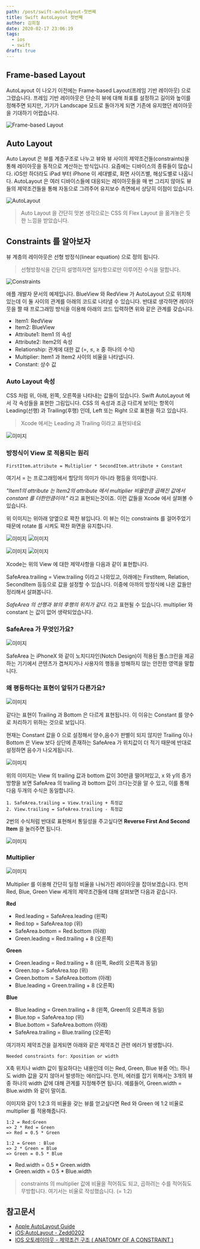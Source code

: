 ```yaml
---
path: /post/swift-autolayout-첫번째
title: Swift AutoLayout 첫번째
author: 김희철
date: 2020-02-17 23:06:19
tags:
  - ios
  - swift
draft: true
---
```


## Frame-based Layout

AutoLayout 이 나오기 이전에는 Frame-based Layout(프레임 기반 레이아웃) 으로 그렸습니다. 프레임 기반 레이아웃은 단순히 뷰에 대해 좌표를 설정하고 길이와 높이를 정해주면 되지만, 기기가 Landscape 모드로 돌아가게 되면 기존에 유지했던 레이아웃을 기대하기 어렵습니다.

![Frame-based Layout](./images/swfit-autolayout1.png)

## Auto Layout

Auto Layout 은 뷰를 계층구조로 나누고 뷰와 뷰 사이의 제약조건들(constraints)을 통해 레이아웃을 동적으로 계산하는 방식입니다. 요즘에는 디바이스의 종류들이 많습니다. iOS만 하더라도 iPad 부터 iPhone 이 세대별로, 화면 사이즈별, 해상도별로 나옵니다. AutoLayout 은 여러 디바이스들에 대응되는 레이아웃들을 매 번 그리지 않아도 뷰들의 제약조건들을 통해 자동으로 그려주어 유지보수 측면에서 상당히 이점이 있습니다.

![AutoLayout](./images/swfit-autolayout2.png)

> Auto Layout 을 간단히 맛본 생각으로는 CSS 의 Flex Layout 을 옮겨놓은 듯한 느낌을 받았습니다.

## Constraints 를 알아보자

뷰 계층의 레이아웃은 선형 방정식(linear equation) 으로 정의 됩니다.

> 선형방정식을 간단히 설명하자면 일차항으로만 이루어진 수식을 말합니다.

![Constraints](https://developer.apple.com/library/archive/documentation/UserExperience/Conceptual/AutolayoutPG/Art/view_formula_2x.png)

애플 개발자 문서의 예제입니다. BlueView 와 RedView 가 AutoLayout 으로 위치해 있는데 이 둘 사이의 관계를 아래의 코드로 나타낼 수 있습니다. 반대로 생각하면 레이아웃을 짤 때 프로그래밍 방식을 이용해 아래의 코드 입력하면 위와 같은 관계를 갖습니다.

- Item1: RedView
- Item2: BlueView
- Attribute1: Item1 의 속성
- Attribute2: Item2의 속성
- Relationship: 관계에 대한 값 (=, ≤, ≥ 중 하나의 수식)
- Multiplier: Item1 과 Item2 사이의 비율을 나타냅니다.
- Constant: 상수 값

### Auto Layout 속성

CSS 처럼 위, 아래, 왼쪽, 오른쪽을 나타내는 값들이 있습니다. Swift AutoLayout 에서 각 속성들을 표현한 그림입니다. CSS 의 속성과 조금 다르게 보이는 항목이 Leading(선행) 과 Trailing(후행) 인데, Left 또는 Right 으로 표현을 하고 있습니다.

> Xcode 에서는 Leading 과 Trailing 이라고 표현되네요

![이미지](https://developer.apple.com/library/archive/documentation/UserExperience/Conceptual/AutolayoutPG/Art/attributes_2x.png)

### 방정식이 View 로 적용되는 원리

```plainText
FirstItem.attribute = Multiplier * SecondItem.attribute + Constant
```

여기서 = 는 프로그래밍에서 할당의 의미가 아니라 평등을 의미합니다.

_"Item1의 attribute 는 Item2의 attribute 에서 multiplier 비율만큼 곱해진 값에서 constant 를 더한만큼이야."_ 라고 표현되는것이죠.
이런 값들을 Xcode 에서 살펴볼 수 있습니다.

위 이미지는 위아래 양옆으로 꽉찬 뷰입니다. 이 뷰는 이는 constraints 를 걸어주었기 때문에 rotate 를 시켜도 꽉찬 화면을 유지합니다.

![이미지](./images/swift-autolayout4.png)
![이미지](./images/swift-autolayout5.png)

![이미지](./images/swift-autolayout6.png)
![이미지](./images/swift-autolayout7.png)

Xcode는 위의 View 에 대한 제약사항을 다음과 같이 표현합니다.

SafeArea.trailing = View.trailing 이라고 나와있고, 아래에는 FirstItem, Relation, SecondItem 등등으로 값을 설정할 수 있습니다. 이중에 아까의 방정식에 나온 값들만 정리해서 살펴봅니다.

_SafeArea 의 선행과 뷰의 후행의 위치가 같다._ 라고 표현될 수 있습니다. multiplier 와 constant 는 값이 없어 생략되었습니다.

### SafeArea 가 무엇인가요?

![이미지](https://docs-assets.developer.apple.com/published/dbcc36bfb3/e5aca39a-f9a2-4ab8-9f45-08fd95fb845c.png)

SafeArea 는 iPhoneX 와 같이 노치디자인(Notch Design)이 적용된 풀스크린을 제공하는 기기에서 콘텐츠가 겹쳐지거나 사용자의 행동을 방해하지 않는 안전한 영역을 말합니다.

### 왜 평등하다는 표현이 앞뒤가 다른가요?

![이미지](./images/swift-autolayout6.png)

같다는 표현이 Trailing 과 Bottom 은 다르게 표현됩니다. 이 이유는 Constant 를 양수로 처리하기 위하는 것으로 보입니다.

현재는 Constant 값을 0 으로 설정해서 양수,음수가 판별이 되지 않지만 Trailing 이나 Bottom 은 View 보다 상단에 존재하는 SafeArea 가 위치값이 더 적기 때문에 반대로 설정하면 음수가 나오게됩니다.

![이미지](./images/swift-autolayout8.png)

위의 이미지는 View 의 trailing 값과 bottom 값이 30만큼 떨어져있고, x 와 y의 증가방향을 보면 SafeArea 의 trailing 과 bottom 값이 크다는것을 알 수 있고, 이를 통해 다음 두개의 수식은 동일합니다.

```
1. SafeArea.trailing = View.trailing + 특정값
2. View.trailing = SafeArea.trailing - 특정값
```

2번의 수식처럼 반대로 표현해서 통일성을 주고싶다면 **Reverse First And Second Item** 을 눌러주면 됩니다.

![이미지](./images/swift-autolayout9.png)

### Multiplier

![이미지](./images/swift-autolayout10.png)

Multiplier 를 이용해 간단히 일정 비율을 나눠가진 레이아웃을 잡아보겠습니다.
먼저 Red, Blue, Green View 세개의 제약조건들에 대해 살펴보면 다음과 같습니다.

**Red**

- Red.leading = SafeArea.leading (왼쪽)
- Red.top = SafeArea.top (위)
- SafeArea.bottom = Red.bottom (아래)
- Green.leading = Red.trailing + 8 (오른쪽)

**Green**

- Green.leading = Red.trailing + 8 (왼쪽, Red의 오른쪽과 동일)
- Green.top = SafeArea.top (위)
- Green.bottom = SafeArea.bottom (아래)
- Blue.leading = Green.trailing + 8 (오른쪽)

**Blue**

- Blue.leading = Green.trailing + 8 (왼쪽, Green의 오른쪽과 동일)
- Blue.top = SafeArea.top (위)
- Blue.bottom = SafeArea.bottom (아래)
- SafeArea.trailing = Blue.trailing (오른쪽)

여기까지 제약조건을 걸게되면 아래와 같은 제약조건 관련 에러가 발생합니다.

```plainText
Needed constraints for: Xposition or width
```

X축 위치나 width 값이 필요하다는 내용인데 이는 Red, Green, Blue 뷰중 어느 하나도 width 값을 갖지 않아서 발생하는 에러입니다.
먼저, 에러를 잡기 위해서는 3개의 뷰중 하나의 width 값에 대해 관계를 지정해주면 됩니다. 예를들어, Green.width = Blue.width 와 같이 말이죠.

이미지와 같이 1:2:3 의 비율을 갖는 뷰를 얻고싶다면 Red 와 Green 에 1:2 비율로 multiplier 를 적용해줍니다.

```plaintext
1:2 = Red:Green
=> 2 * Red = Green
=> Red = 0.5 * Green
```

```plaintext
1:2 = Green : Blue
=> 2 * Green = Blue
=> Green = 0.5 * Blue
```

- Red.width = 0.5 \* Green.width
- Green.width = 0.5 \* Blue.width

> constraints 의 multiplier 값에 비율을 적어줘도 되고, 곱하려는 수를 적어줘도 무방합니다. 여기서는 비율로 작성했습니다. (= 1:2)

## 참고문서

- [Apple AutoLayout Guide](https://developer.apple.com/library/archive/documentation/UserExperience/Conceptual/AutolayoutPG/index.html#//apple_ref/doc/uid/TP40010853-CH7-SW1)
- [iOS:AutoLayout - Zedd0202](https://zeddios.tistory.com/)
- [IOS 오토레이아웃 - 제약조건 구조 ( ANATOMY OF A CONSTRAINT )](https://rhino-developer.tistory.com/entry/iOS-%EC%98%A4%ED%86%A0%EB%A0%88%EC%9D%B4%EC%95%84%EC%9B%83-%EC%A0%9C%EC%95%BD%EC%A1%B0%EA%B1%B4-%EA%B5%AC%EC%A1%B0-Anatomy-of-a-Constraint)
